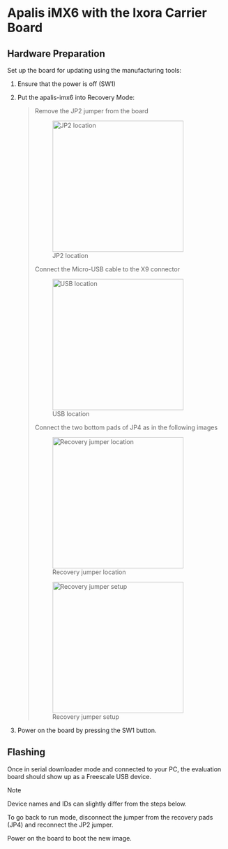 # Apalis iMX6 with the Ixora Carrier Board

## Hardware Preparation

Set up the board for updating using the manufacturing tools:

1.  Ensure that the power is off (SW1)

2.  Put the apalis-imx6 into Recovery Mode:

    > Remove the JP2 jumper from the board
    >
    > <figure>
    > <img src="/_static/boards/apalis-imx6-jp2.png" class="align-center" width="300" alt="JP2 location" /><figcaption aria-hidden="true">JP2 location</figcaption>
    > </figure>
    >
    > Connect the Micro-USB cable to the X9 connector
    >
    > <figure>
    > <img src="/_static/boards/apalis-imx6-usb.png" class="align-center" width="300" alt="USB location" /><figcaption aria-hidden="true">USB location</figcaption>
    > </figure>
    >
    > Connect the two bottom pads of JP4 as in the following images
    >
    > <figure>
    > <img src="/_static/boards/apalis-imx6-jp4.png" class="align-center" width="300" alt="Recovery jumper location" /><figcaption aria-hidden="true">Recovery jumper location</figcaption>
    > </figure>
    >
    > <figure>
    > <img src="/_static/boards/apalis-imx6-jp4-close.jpeg" class="align-center" width="300" alt="Recovery jumper setup" /><figcaption aria-hidden="true">Recovery jumper setup</figcaption>
    > </figure>

3.  Power on the board by pressing the SW1 button.

## Flashing

Once in serial downloader mode and connected to your PC, the evaluation
board should show up as a Freescale USB device.

Note

Device names and IDs can slightly differ from the steps below.

To go back to run mode, disconnect the jumper from the recovery pads
(JP4) and reconnect the JP2 jumper.

Power on the board to boot the new image.
